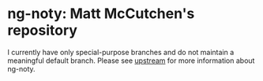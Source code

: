 # ng-noty: Matt McCutchen's repository

I currently have only special-purpose branches and do not maintain a meaningful
default branch.  Please see
[upstream](https://github.com/HVND/ng-noty/) for more information about ng-noty.
